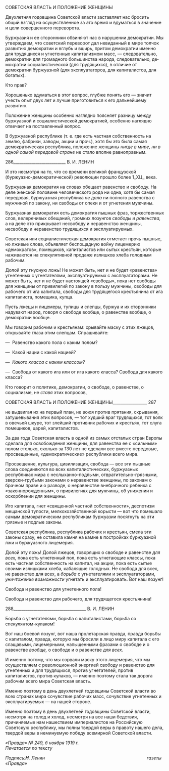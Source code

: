 СОВЕТСКАЯ ВЛАСТЬ И ПОЛОЖЕНИЕ ЖЕНЩИНЫ

Двухлетняя годовщина Советской власти заставляет нас бросить общий взгляд на осуществленное за это время и вдуматься в значение и цели совершенного переворота.

Буржуазия и ее сторонники обвиняют нас в нарушении демократии. Мы утверждаем, что советский переворот дал невиданный в мире толчок развитию демократии и вглубь и вширь, притом демократии именно для трудящихся и угнетенных капитализмом масс, — следовательно, демократии для громадного большинства народа, следовательно, де­мократии социалистической (для трудящихся), в отличие от демократии буржуазной (для эксплуататоров, для капиталистов, для богатых).

Кто прав?

Хорошенько вдуматься в этот вопрос, глубже понять его — значит учесть опыт двух лет и лучше приготовиться к его дальнейшему развитию.

Положение женщины особенно наглядно поясняет разницу между буржуазной и со­циалистической демократией, особенно наглядно отвечает на поставленный вопрос.

В буржуазной республике (т. е. где есть частная собственность на землю, фабрики, заводы, акции и проч.), хотя бы это была самая демократическая республика, положе­ние женщины _нигде в мире, ни в одной самой передовой стране_ не стало вполне равно­правным.

  

286__________________________ В. И. ЛЕНИН

И это несмотря на то, что со времени великой французской (буржуазно-демократической) революции прошло более 1_ХЦ_ века.

Буржуазная демократия на словах обещает равенство и свободу. На деле женской половине человеческого рода ни одна, хотя бы самая передовая, буржуазная республи­ка _не дала_ ни полного равенства с мужчиной по закону, ни свободы от опеки и от угне­тения мужчины.

Буржуазная демократия есть демократия пышных фраз, торжественных слов, веле­речивых обещаний, громких лозунгов _свободы и равенства,_ а на деле это прикрывает несвободу и неравенство женщины, несвободу и неравенство трудящихся и эксплуати­руемых.

Советская или социалистическая демократия отметает прочь пышные, но лживые слова, объявляет беспощадную войну лицемерию «демократов», помещиков, капитали­стов или сытых крестьян, которые наживаются на спекулятивной продаже излишков хлеба голодным рабочим.

Долой эту гнусную ложь! Не может быть, нет и не будет «равенства» угнетенных с угнетателями, эксплуатируемых с эксплуататорами. Не может быть, нет и не будет на­стоящей «свободы», пока нет свободы для женщины от привилегий по закону в пользу мужчины, свободы для рабочего от ига капитала, свободы для трудящегося крестьяни­на от ига капиталиста, помещика, купца.

Пусть лжецы и лицемеры, тупицы и слепцы, буржуа и их сторонники надувают на­род, говоря о свободе вообще, о равенстве вообще, о демократии вообще.

Мы говорим рабочим и крестьянам: срывайте маску с этих лжецов, открывайте глаза этим слепцам. Спрашивайте:

—  Равенство какого пола с каким полом?

—  Какой нации с какой нацией?

—  _Какого класса с каким классом?_

—  Свобода от какого ига или от ига какого класса? Свобода для какого класса?

Кто говорит о политике, демократии, о свободе, о равенстве, о социализме, не _ставя_ этих вопросов,

  

СОВЕТСКАЯ ВЛАСТЬ И ПОЛОЖЕНИЕ ЖЕНЩИНЫ_________________ 287

не выдвигая их на первый план, не воюя против прятания, скрывания, затушевывания этих вопросов, — тот худший враг трудящихся, тот волк в овечьей шкуре, тот злейший противник рабочих и крестьян, тот слуга помещиков, царей, капиталистов.

За два года Советская власть в одной из самых отсталых стран Европы сделала для освобождения женщины, для равенства ее с «сильным» полом столько, сколько за 130 лет не сделали все вместе передовые, просвещенные, «демократические» республики всего мира.

Просвещение, культура, цивилизация, свобода — все эти пышные слова соединяют­ся во всех капиталистических, буржуазных республиках мира с неслыханно-подлыми, отвратительно-грязными, зверски-грубыми законами о неравенстве женщины, по зако­нам о брачном праве и о разводе, о неравенстве внебрачного ребенка с «законнорож­денным», о привилегиях для мужчины, об унижении и оскорблении для женщины.

Иго капитала, гнет «священной частной собственности», деспотизм мещанской ту­пости, мелкохозяйственной корысти — вот что помешало самым демократическим республикам буржуазии посягнуть на эти грязные и подлые законы.

Советская республика, республика рабочих и крестьян, смела эти законы сразу, не оставила камня на камне в постройках буржуазной лжи и буржуазного лицемерия.

Долой эту ложь! Долой лжецов, говорящих о свободе и равенстве _для всех,_ пока есть угнетенный пол, пока есть угнетающие классы, пока есть частная собственность на ка­питал, на акции, пока есть сытые своими излишками хлеба, кабалящие голодных. Не свобода для всех, не равенство для всех, а _борьба_ с угнетателями и эксплуататорами, _уничтожение возможности_ угнетать и эксплуатировать. Вот наш лозунг!

Свобода и равенство для угнетенного пола!

Свобода и равенство для рабочего, для трудящегося крестьянина!

  

288____________________________________ В. И. ЛЕНИН

Борьба с угнетателями, борьба с капиталистами, борьба со спекулянтом-кулаком!

Вот наш боевой лозунг, вот наша пролетарская правда, правда борьбы с капиталом, правда, которую мы бросили в лицо миру капитала с его слащавыми, лицемерными, напыщенными фразами о свободе и о равенстве _вообще,_ о свободе и о равенстве _для_ _всех._

И именно потому, что мы сорвали маску этого лицемерия, что мы осуществляем с революционной энергией свободу и равенство для угнетенных и для трудящихся, про­тив угнетателей, против капиталистов, против кулаков, — именно поэтому стала так дорога рабочим всего мира Советская власть.

Именно поэтому в день двухлетней годовщины Советской власти во всех странах мира сочувствие рабочих масс, сочувствие угнетенных и эксплуатируемых — на нашей стороне.

Именно поэтому в день двухлетней годовщины Советской власти, несмотря на голод и холод, несмотря на все наши бедствия, причиняемые нам нашествием империалистов на Российскую Советскую республику, мы полны твердой веры в правоту нашего дела, твердой веры в неминуемую победу всемирной Советской власти.

_«Правда» № 249, б ноября 1919 г.                                                           Печатается по тексту_

_Подпись:__Η__. Ленин                                                                                  газеты «Правда»_